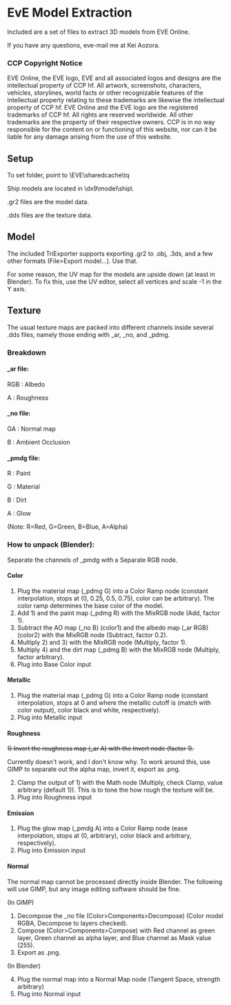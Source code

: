 # EvE Model Extraction
Included are a set of files to extract 3D models from EVE Online.

If you have any questions, eve-mail me at Kei Aozora.

### CCP Copyright Notice

EVE Online, the EVE logo, EVE and all associated logos and designs are the intellectual property of CCP hf. All artwork, screenshots, characters, vehicles, storylines, world facts or other recognizable features of the intellectual property relating to these trademarks are likewise the intellectual property of CCP hf. EVE Online and the EVE logo are the registered trademarks of CCP hf. All rights are reserved worldwide. All other trademarks are the property of their respective owners. CCP is in no way responsible for the content on or functioning of this website, nor can it be liable for any damage arising from the use of this website.

## Setup
To set folder, point to \EVE\sharedcache\tq

Ship models are located in \dx9\model\ship\

.gr2 files are the model data.

.dds files are the texture data.

## Model
The included TriExporter supports exporting .gr2 to .obj, .3ds, and a few other formats (File>Export model...). Use that.

For some reason, the UV map for the models are upside down (at least in Blender). To fix this, use the UV editor, select all vertices and scale -1 in the Y axis. 

## Texture
The usual texture maps are packed into different channels inside several .dds files, namely those ending with \_ar, \_no, and \_pdmg.

### Breakdown

#### \_ar file:

RGB : Albedo

A   : Roughness

#### \_no file:

GA  : Normal map

B   : Ambient Occlusion

#### \_pmdg file:

R   : Paint

G   : Material

B   : Dirt

A   : Glow

(Note: R=Red, G=Green, B=Blue, A=Alpha)

### How to unpack (Blender):

Separate the channels of \_pmdg with a Separate RGB node.

#### Color
1) Plug the material map (\_pdmg G) into a Color Ramp node (constant interpolation, stops at (0, 0.25, 0.5, 0.75), color can be arbitrary). The color ramp determines the base color of the model.
2) Add 1) and the paint map (\_pdmg R) with the MixRGB node (Add, factor 1).
3) Subtract the AO map (\_no B) (color1) and the albedo map (\_ar RGB) (color2) with the MixRGB node (Subtract, factor 0.2).
4) Multiply 2) and 3) with the MixRGB node (Multiply, factor 1).
5) Multiply 4) and the dirt map (\_pdmg B) with the MixRGB node (Multiply, factor arbitrary).
6) Plug into Base Color input

#### Metallic
1) Plug the material map (\_pdmg G) into a Color Ramp node (constant interpolation, stops at 0 and where the metallic cutoff is (match with color output), color black and white, respectively).
2) Plug into Metallic input

#### Roughness
~~1) Invert the roughness map (\_ar A) with the Invert node (factor 1).~~

Currently doesn't work, and I don't know why. To work around this, use GIMP to separate out the alpha map, invert it, export as .png.

2) Clamp the output of 1) with the Math node (Multiply, check Clamp, value arbitrary (default 1)). This is to tone the how rough the texture will be.
3) Plug into Roughness input


#### Emission
1) Plug the glow map (\_pmdg A) into a Color Ramp node (ease interpolation, stops at (0, arbitrary), color black and arbitrary, respectively).
2) Plug into Emission input

#### Normal
The normal map cannot be processed directly inside Blender. The following will use GIMP, but any image editing software should be fine.

(In GIMP)

1) Decompose the \_no file (Color>Components>Decompose) (Color model RGBA, Decompose to layers checked).
2) Compose (Color>Components>Compose) with Red channel as green layer, Green channel as alpha layer, and Blue channel as Mask value (255).
3) Export as .png.

(In Blender)

4) Plug the normal map into a Normal Map node (Tangent Space, strength arbitrary)
5) Plug into Normal input
